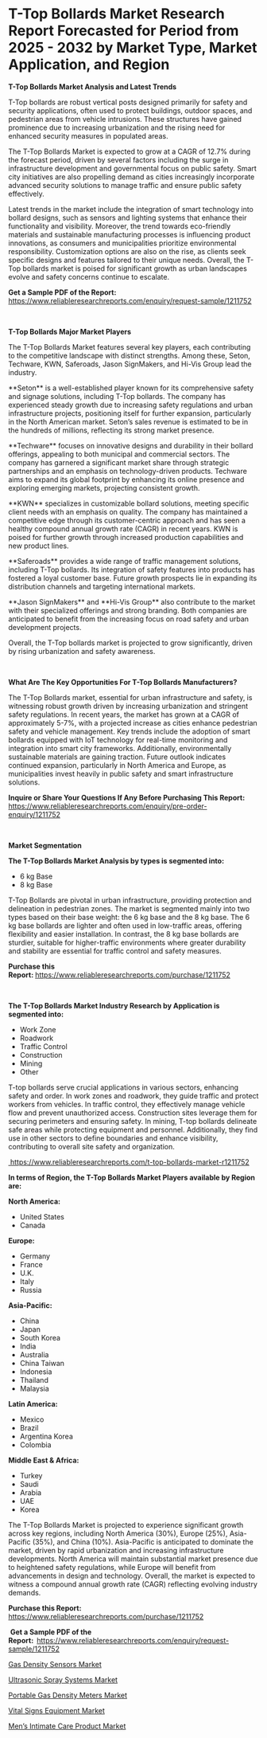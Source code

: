 <p><h1>T-Top Bollards Market Research Report Forecasted for Period from 2025 -  2032 by Market Type, Market Application, and Region</h1></p><p><strong>T-Top Bollards Market Analysis and Latest Trends</strong></p>
<p><p>T-Top bollards are robust vertical posts designed primarily for safety and security applications, often used to protect buildings, outdoor spaces, and pedestrian areas from vehicle intrusions. These structures have gained prominence due to increasing urbanization and the rising need for enhanced security measures in populated areas. </p><p>The T-Top Bollards Market is expected to grow at a CAGR of 12.7% during the forecast period, driven by several factors including the surge in infrastructure development and governmental focus on public safety. Smart city initiatives are also propelling demand as cities increasingly incorporate advanced security solutions to manage traffic and ensure public safety effectively.</p><p>Latest trends in the market include the integration of smart technology into bollard designs, such as sensors and lighting systems that enhance their functionality and visibility. Moreover, the trend towards eco-friendly materials and sustainable manufacturing processes is influencing product innovations, as consumers and municipalities prioritize environmental responsibility. Customization options are also on the rise, as clients seek specific designs and features tailored to their unique needs. Overall, the T-Top bollards market is poised for significant growth as urban landscapes evolve and safety concerns continue to escalate.</p></p>
<p><strong>Get a Sample PDF of the Report:&nbsp;</strong> <a href="https://www.reliableresearchreports.com/enquiry/request-sample/1211752?utm_campaign=34&utm_medium=2&utm_source=Github&utm_content=ia&utm_term=24032025&utm_id=t-top-bollards">https://www.reliableresearchreports.com/enquiry/request-sample/1211752</a></p>
<p>&nbsp;</p>
<p><strong>T-Top Bollards Major Market Players</strong></p>
<p><p>The T-Top Bollards Market features several key players, each contributing to the competitive landscape with distinct strengths. Among these, Seton, Techware, KWN, Saferoads, Jason SignMakers, and Hi-Vis Group lead the industry.</p><p>**Seton** is a well-established player known for its comprehensive safety and signage solutions, including T-Top bollards. The company has experienced steady growth due to increasing safety regulations and urban infrastructure projects, positioning itself for further expansion, particularly in the North American market. Seton’s sales revenue is estimated to be in the hundreds of millions, reflecting its strong market presence.</p><p>**Techware** focuses on innovative designs and durability in their bollard offerings, appealing to both municipal and commercial sectors. The company has garnered a significant market share through strategic partnerships and an emphasis on technology-driven products. Techware aims to expand its global footprint by enhancing its online presence and exploring emerging markets, projecting consistent growth.</p><p>**KWN** specializes in customizable bollard solutions, meeting specific client needs with an emphasis on quality. The company has maintained a competitive edge through its customer-centric approach and has seen a healthy compound annual growth rate (CAGR) in recent years. KWN is poised for further growth through increased production capabilities and new product lines.</p><p>**Saferoads** provides a wide range of traffic management solutions, including T-Top bollards. Its integration of safety features into products has fostered a loyal customer base. Future growth prospects lie in expanding its distribution channels and targeting international markets.</p><p>**Jason SignMakers** and **Hi-Vis Group** also contribute to the market with their specialized offerings and strong branding. Both companies are anticipated to benefit from the increasing focus on road safety and urban development projects.</p><p>Overall, the T-Top bollards market is projected to grow significantly, driven by rising urbanization and safety awareness.</p></p>
<p>&nbsp;</p>
<p><strong>What Are The Key Opportunities For T-Top Bollards Manufacturers?</strong></p>
<p><p>The T-Top Bollards market, essential for urban infrastructure and safety, is witnessing robust growth driven by increasing urbanization and stringent safety regulations. In recent years, the market has grown at a CAGR of approximately 5-7%, with a projected increase as cities enhance pedestrian safety and vehicle management. Key trends include the adoption of smart bollards equipped with IoT technology for real-time monitoring and integration into smart city frameworks. Additionally, environmentally sustainable materials are gaining traction. Future outlook indicates continued expansion, particularly in North America and Europe, as municipalities invest heavily in public safety and smart infrastructure solutions.</p></p>
<p><strong>Inquire or Share Your Questions If Any Before Purchasing This Report:</strong> <a href="https://www.reliableresearchreports.com/enquiry/pre-order-enquiry/1211752?utm_campaign=34&utm_medium=2&utm_source=Github&utm_content=ia&utm_term=24032025&utm_id=t-top-bollards">https://www.reliableresearchreports.com/enquiry/pre-order-enquiry/1211752</a></p>
<p>&nbsp;</p>
<p><strong>Market Segmentation</strong></p>
<p><strong>The T-Top Bollards Market Analysis by types is segmented into:</strong></p>
<p><ul><li>6 kg Base</li><li>8 kg Base</li></ul></p>
<p><p>T-Top Bollards are pivotal in urban infrastructure, providing protection and delineation in pedestrian zones. The market is segmented mainly into two types based on their base weight: the 6 kg base and the 8 kg base. The 6 kg base bollards are lighter and often used in low-traffic areas, offering flexibility and easier installation. In contrast, the 8 kg base bollards are sturdier, suitable for higher-traffic environments where greater durability and stability are essential for traffic control and safety measures.</p></p>
<p><strong>Purchase this Report:&nbsp;</strong><a href="https://www.reliableresearchreports.com/purchase/1211752?utm_campaign=34&utm_medium=2&utm_source=Github&utm_content=ia&utm_term=24032025&utm_id=t-top-bollards">https://www.reliableresearchreports.com/purchase/1211752</a></p>
<p>&nbsp;</p>
<p><strong>The T-Top Bollards Market Industry Research by Application is segmented into:</strong></p>
<p><ul><li>Work Zone</li><li>Roadwork</li><li>Traffic Control</li><li>Construction​</li><li>Mining</li><li>Other</li></ul></p>
<p><p>T-top bollards serve crucial applications in various sectors, enhancing safety and order. In work zones and roadwork, they guide traffic and protect workers from vehicles. In traffic control, they effectively manage vehicle flow and prevent unauthorized access. Construction sites leverage them for securing perimeters and ensuring safety. In mining, T-top bollards delineate safe areas while protecting equipment and personnel. Additionally, they find use in other sectors to define boundaries and enhance visibility, contributing to overall site safety and organization.</p></p>
<p><a href="https://www.reliableresearchreports.com/t-top-bollards-market-r1211752?utm_campaign=34&utm_medium=2&utm_source=Github&utm_content=ia&utm_term=24032025&utm_id=t-top-bollards">&nbsp;https://www.reliableresearchreports.com/t-top-bollards-market-r1211752</a></p>
<p><strong>In terms of Region, the T-Top Bollards Market Players available by Region are:</strong></p>
<p>
    <p> <strong> North America: </strong>
        <ul>
            <li>United States</li>
            <li>Canada</li>
        </ul>
        </p> 
    <p> <strong> Europe: </strong>
        <ul>
            <li>Germany</li>
            <li>France</li>
            <li>U.K.</li>
            <li>Italy</li>
            <li>Russia</li>
        </ul>
        </p> 
    <p> <strong> Asia-Pacific: </strong>
        <ul>
            <li>China</li>
            <li>Japan</li>
            <li>South Korea</li>
            <li>India</li>
            <li>Australia</li>
            <li>China Taiwan</li>
            <li>Indonesia</li>
            <li>Thailand</li>
            <li>Malaysia</li>
        </ul>
        </p> 
    <p> <strong> Latin America: </strong>
        <ul>
            <li>Mexico</li>
            <li>Brazil</li>
            <li>Argentina Korea</li>
            <li>Colombia</li>
        </ul>
        </p> 
    <p> <strong> Middle East & Africa: </strong>
        <ul>
            <li>Turkey</li>
            <li>Saudi</li>
            <li>Arabia</li>
            <li>UAE</li>
            <li>Korea</li>
        </ul>
    </p>
    </p>
<p><p>The T-Top Bollards Market is projected to experience significant growth across key regions, including North America (30%), Europe (25%), Asia-Pacific (35%), and China (10%). Asia-Pacific is anticipated to dominate the market, driven by rapid urbanization and increasing infrastructure developments. North America will maintain substantial market presence due to heightened safety regulations, while Europe will benefit from advancements in design and technology. Overall, the market is expected to witness a compound annual growth rate (CAGR) reflecting evolving industry demands.</p></p>
<p><strong>Purchase this Report: </strong><a href="https://www.reliableresearchreports.com/purchase/1211752?utm_campaign=34&utm_medium=2&utm_source=Github&utm_content=ia&utm_term=24032025&utm_id=t-top-bollards">https://www.reliableresearchreports.com/purchase/1211752</a></p>
<p>&nbsp;<strong>Get a Sample PDF of the Report:&nbsp;&nbsp;</strong><a href="https://www.reliableresearchreports.com/enquiry/request-sample/1211752?utm_campaign=34&utm_medium=2&utm_source=Github&utm_content=ia&utm_term=24032025&utm_id=t-top-bollards">https://www.reliableresearchreports.com/enquiry/request-sample/1211752</a></p>
<p><strong></strong></p>
<p><p><a href="https://github.com/theyasnare5w/Market-Research-Report-List-1/blob/main/gas-density-sensors-market.md?utm_campaign=34&utm_medium=2&utm_source=Github&utm_content=ia&utm_term=24032025&utm_id=t-top-bollards">Gas Density Sensors Market</a></p><p><a href="https://github.com/seyalshudae7/Market-Research-Report-List-1/blob/main/ultrasonic-spray-systems-market.md?utm_campaign=34&utm_medium=2&utm_source=Github&utm_content=ia&utm_term=24032025&utm_id=t-top-bollards">Ultrasonic Spray Systems Market</a></p><p><a href="https://github.com/nacarnzina/Market-Research-Report-List-1/blob/main/portable-gas-density-meters-market.md?utm_campaign=34&utm_medium=2&utm_source=Github&utm_content=ia&utm_term=24032025&utm_id=t-top-bollards">Portable Gas Density Meters Market</a></p><p><a href="https://github.com/giulyankela/Market-Research-Report-List-1/blob/main/vital-signs-equipment-market.md?utm_campaign=34&utm_medium=2&utm_source=Github&utm_content=ia&utm_term=24032025&utm_id=t-top-bollards">Vital Signs Equipment Market</a></p><p><a href="https://github.com/aaryaheron0c/Market-Research-Report-List-1/blob/main/mens-intimate-care-product-market.md?utm_campaign=34&utm_medium=2&utm_source=Github&utm_content=ia&utm_term=24032025&utm_id=t-top-bollards">Men’s Intimate Care Product Market</a></p></p>